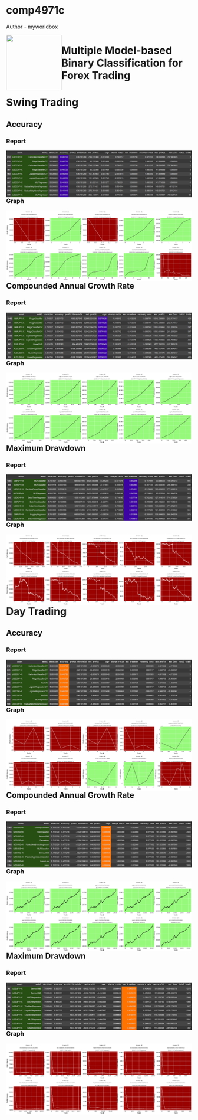 # comp4971c

Author - myworldbox


<a href="https://github.com/myworldbox"><img src="https://myworldbox.github.io/resource/image/portrait/VL_0.jpeg" align="left" height="150" width="150" ></a>

# Multiple Model-based Binary Classification for Forex Trading

# Swing Trading

## Accuracy

### Report
<img src="./image/swing_trading/swing_accuracy_report.png" align="left">

### Graph
<img src="./image/swing_trading/swing_accuracy_graph.png" align="left">

## Compounded Annual Growth Rate

### Report
<img src="./image/swing_trading/swing_cagr_report.png" align="left">

### Graph
<img src="./image/swing_trading/swing_cagr_graph.png" align="left">

## Maximum Drawdown

### Report
<img src="./image/swing_trading/swing_mdd_report.png" align="left">

### Graph
<img src="./image/swing_trading/swing_mdd_graph.png" align="left">

# Day Trading

## Accuracy

### Report
<img src="./image/day_trading/day_accuracy_report.png" align="left">

### Graph
<img src="./image/day_trading/day_accuracy_graph.png" align="left">

## Compounded Annual Growth Rate

### Report
<img src="./image/day_trading/day_cagr_report.png" align="left">

### Graph
<img src="./image/day_trading/day_cagr_graph.png" align="left">

## Maximum Drawdown

### Report
<img src="./image/day_trading/day_mdd_report.png" align="left">

### Graph
<img src="./image/day_trading/day_mdd_graph.png" align="left">